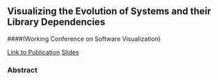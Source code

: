 ## Visualizing the Evolution of Systems and their Library Dependencies
####(Working Conference on Software Visualization)

[Link to Publication](http://sel.ist.osaka-u.ac.jp/lab-db/betuzuri/archive/951/951.pdf)
[Slides](http://sel.ist.osaka-u.ac.jp/lab-db/betuzuri/archive/951/951.pptx)

### Abstract
